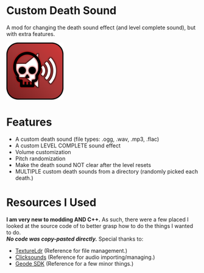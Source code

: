 # Custom Death Sound
A mod for changing the death sound effect (and level complete sound), but with extra features. 

<img src="logo.png" width="150" alt="the mod's logo" />

# Features
- A custom death sound (file types: .ogg, .wav, .mp3, .flac)
- A custom LEVEL COMPLETE sound effect
- Volume customization
- Pitch randomization
- Make the death sound NOT clear after the level resets
- MULTIPLE custom death sounds from a directory (randomly picked each death.)

# Resources I Used
**I am very new to modding AND C++.** 
As such, there were a few placed I looked at the source code of to better grasp how to do the things I wanted to do.  
***No code was copy-pasted directly.*** Special thanks to:
- [TextureLdr](https://github.com/geode-sdk/textureldr) (Reference for file management.)
- [Clicksounds](https://github.com/clicksounds/geode-clicksound) (Reference for audio importing/managing.)
- [Geode SDK](https://github.com/geode-sdk/geode) (Reference for a few minor things.)